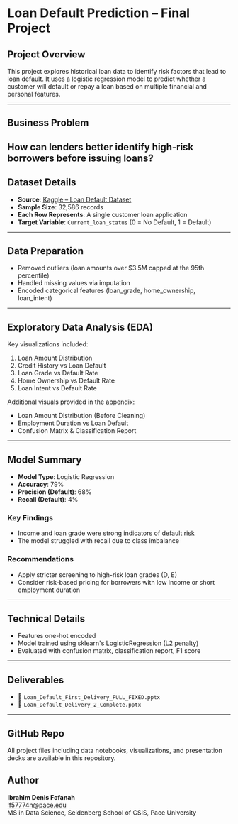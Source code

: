 #  Loan Default Prediction – Final Project

## Project Overview
This project explores historical loan data to identify risk factors that lead to loan default. It uses a logistic regression model to predict whether a customer will default or repay a loan based on multiple financial and personal features.

---

## Business Problem
How can lenders better identify high-risk borrowers before issuing loans?
---

## Dataset Details
- **Source**: [Kaggle – Loan Default Dataset](https://www.kaggle.com/)
- **Sample Size**: 32,586 records
- **Each Row Represents**: A single customer loan application
- **Target Variable**: `Current_loan_status` (0 = No Default, 1 = Default)

---

## Data Preparation
- Removed outliers (loan amounts over $3.5M capped at the 95th percentile)
- Handled missing values via imputation
- Encoded categorical features (loan_grade, home_ownership, loan_intent)

---

## Exploratory Data Analysis (EDA)
Key visualizations included:
1. Loan Amount Distribution
2. Credit History vs Loan Default
3. Loan Grade vs Default Rate
4. Home Ownership vs Default Rate
5. Loan Intent vs Default Rate

Additional visuals provided in the appendix:
- Loan Amount Distribution (Before Cleaning)
- Employment Duration vs Loan Default
- Confusion Matrix & Classification Report

---

## Model Summary
- **Model Type**: Logistic Regression
- **Accuracy**: 79%
- **Precision (Default)**: 68%
- **Recall (Default)**: 4%

### Key Findings
- Income and loan grade were strong indicators of default risk
- The model struggled with recall due to class imbalance

### Recommendations
- Apply stricter screening to high-risk loan grades (D, E)
- Consider risk-based pricing for borrowers with low income or short employment duration

---

## Technical Details
- Features one-hot encoded
- Model trained using sklearn's LogisticRegression (L2 penalty)
- Evaluated with confusion matrix, classification report, F1 score

---

## Deliverables
- 📄 `Loan_Default_First_Delivery_FULL_FIXED.pptx`
- 📄 `Loan_Default_Delivery_2_Complete.pptx`

---

## GitHub Repo
All project files including data notebooks, visualizations, and presentation decks are available in this repository.



## Author
**Ibrahim Denis Fofanah**  
if57774n@pace.edu  
MS in Data Science, Seidenberg School of CSIS, Pace University
